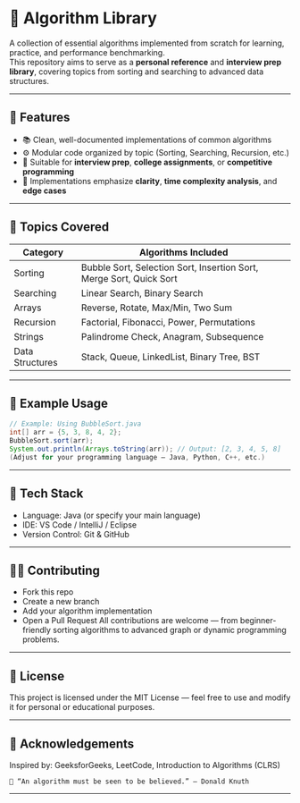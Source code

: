 # 🧠 Algorithm Library

A collection of essential algorithms implemented from scratch for learning, practice, and performance benchmarking.  
This repository aims to serve as a **personal reference** and **interview prep library**, covering topics from sorting and searching to advanced data structures.

---

## 🚀 Features

- 📚 Clean, well-documented implementations of common algorithms  
- ⚙️ Modular code organized by topic (Sorting, Searching, Recursion, etc.)  
- 🧩 Suitable for **interview prep**, **college assignments**, or **competitive programming**  
- 🧠 Implementations emphasize **clarity**, **time complexity analysis**, and **edge cases**

---

## 🧾 Topics Covered

| Category | Algorithms Included |
|-----------|--------------------|
| Sorting | Bubble Sort, Selection Sort, Insertion Sort, Merge Sort, Quick Sort |
| Searching | Linear Search, Binary Search |
| Arrays | Reverse, Rotate, Max/Min, Two Sum |
| Recursion | Factorial, Fibonacci, Power, Permutations |
| Strings | Palindrome Check, Anagram, Subsequence |
| Data Structures | Stack, Queue, LinkedList, Binary Tree, BST |

---

## 🧩 Example Usage

```java
// Example: Using BubbleSort.java
int[] arr = {5, 3, 8, 4, 2};
BubbleSort.sort(arr);
System.out.println(Arrays.toString(arr)); // Output: [2, 3, 4, 5, 8]
(Adjust for your programming language — Java, Python, C++, etc.)
```
---
## 🧰 Tech Stack
- Language: Java (or specify your main language)
- IDE: VS Code / IntelliJ / Eclipse
- Version Control: Git & GitHub
---

## 🧑‍💻 Contributing
- Fork this repo
- Create a new branch
- Add your algorithm implementation
- Open a Pull Request
All contributions are welcome — from beginner-friendly sorting algorithms to advanced graph or dynamic programming problems.
---

## 📜 License

This project is licensed under the MIT License — feel free to use and modify it for personal or educational purposes.

---

## 🌟 Acknowledgements
Inspired by:
GeeksforGeeks, LeetCode, Introduction to Algorithms (CLRS)

```
🧩 “An algorithm must be seen to be believed.” – Donald Knuth
```
---
